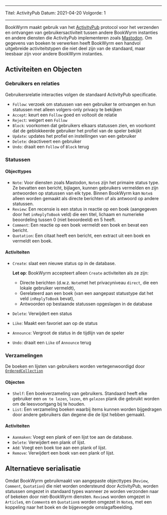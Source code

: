 - - -
Titel: ActivityPub Datum: 2021-04-20 Volgorde: 1
- - -

BookWyrm maakt gebruik van het [ActivityPub](http://activitypub.rocks/) protocol voor het verzenden en ontvangen van gebruikersactiviteit tussen andere BookWyrm instanties en andere diensten die ActivityPub implementeren zoals [Mastodon](https://joinmastodon.org/). Om gegevens van boeken te verwerken heeft BookWyrm een handvol uitgebreide activiteitstypen die niet deel zijn van de standaard, maar leesbaar zijn voor andere BookWyrm instanties.

## Activiteiten en Objecten

### Gebruikers en relaties
Gebruikersrelatie interacties volgen de standaard ActivityPub specificatie.

- `Follow`: verzoek om statussen van een gebruiker te ontvangen en hun statussen met alleen volgers-only privacy te bekijken
- `Accept`: keurt een `Follow` goed en voltooit de relatie
- `Reject`: weigert een `Follow`
- `Block`: voorkomen dat gebruikers elkaars statussen zien, en voorkomt dat de geblokkeerde gebruiker het profiel van de speler bekijkt
- `Update`: updates het profiel en instellingen van een gebruiker
- `Delete`: deactiveert een gebruiker
- `Undo`: draait een `Follow` of `Block` terug

### Statussen
#### Objecttypes

- `Note`: Voor diensten zoals Mastodon, `Note`s zijn het primaire status type. Ze bevatten een bericht, bijlagen, kunnen gebruikers vermelden en zijn antwoorden op statussen van elk type. Binnen BookWyrm kan `Note`s alleen worden gemaakt als directe berichten of als antwoord op andere statussen.
- `Review`: Een recensie is een status in reactie op een boek (aangegeven door het `inReplyToBook` veld) die een titel, lichaam en numerieke beoordeling tussen 0 (niet beoordeeld) en 5 heeft.
- `Comment`: Een reactie op een boek vermeldt een boek en bevat een bericht.
- `Quotation`: Een citaat heeft een bericht, een extract uit een boek en vermeldt een boek.


#### Activiteiten

- `Create`: slaat een nieuwe status op in de database.

   **Let op**: BookWyrm accepteert alleen `Create` activiteiten als ze zijn:

   - Directe berichten (d.w.z. `Note`met het privacyniveau `direct`, die een lokale gebruiker vermeldt),
   - Gerelateerd aan een boek (van een aangepast statustype dat het veld `inReplyToBook` bevat),
   - Antwoorden op bestaande statussen opgeslagen in de database
- `Delete`: Verwijdert een status
- `Like`: Maakt een favoriet aan op de status
- `Announce`: Vergroot de status in de tijdlijn van de speler
- `Undo`: draait een `Like` of `Announce` terug

### Verzamelingen
De boeken en lijsten van gebruikers worden vertegenwoordigd door [`OrderedCollection`](https://www.w3.org/TR/activitystreams-vocabulary/#dfn-orderedcollection)

#### Objecten

- `Shelf`: Een boekverzameling van gebruikers. Standaard heeft elke gebruiker een `om te lezen`, `lezen`, en `gelezen` plank die gebruikt worden om de leesvoortgang bij te houden.
- `List`: Een verzameling boeken waarbij items kunnen worden bijgedragen door andere gebruikers dan degene die de lijst hebben gemaakt.

#### Activiteiten

- `Aanmaken`: Voegt een plank of een lijst toe aan de database.
- `Delete`: Verwijdert een plank of lijst.
- `Add`: Voegt een boek toe aan een plank of lijst.
- `Remove`: Verwijdert een boek van een plank of lijst.


## Alternatieve serialisatie
Omdat BookWyrm gebruikmaakt van aangepaste objecttypes (`Review`, `Comment`, `Quotation`) die niet worden ondersteund door ActivityPub, worden statussen omgezet in standaard types wanneer ze worden verzonden naar of bekeken door niet-BookWyrm diensten. `Review`s worden omgezet in `Article`s, en `Comment`s en `Quotation`s worden omgezet in `Note`s, met een koppeling naar het boek en de bijgevoegde omslagafbeelding.
